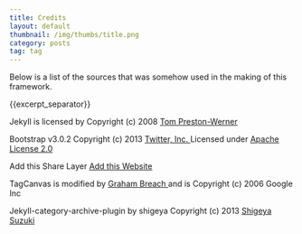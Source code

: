 ```yaml
---
title: Credits
layout: default
thumbnail: /img/thumbs/title.png
category: posts
tag: tag
---
```


Below is a list of the sources that was somehow used in the making of this framework.

{{excerpt_separator}}

<p> Jekyll is licensed by Copyright (c) 2008 <a href="https://github.com/mojombo/jekyll/blob/master/LICENSE"> Tom Preston-Werner </a> </p>

<p> Bootstrap v3.0.2 Copyright (c) 2013 <a href="https://github.com/mojombo/jekyll/blob/master/LICENSE"> Twitter, Inc. </a>   Licensed under <a href="http://www.apache.org/licenses/LICENSE-2.0"> Apache License 2.0 </a> </p>

<p> Add this Share Layer  <a href="https://www.addthis.com/get/smart-layers"> Add this Website </a> </p>

<p> TagCanvas is modified by  <a href="http://www.goat1000.com/tagcanvas.php"> Graham Breach </a> and is Copyright (c) 2006 Google Inc </p>

<p> Jekyll-category-archive-plugin by shigeya  Copyright (c) 2013  <a href="https://github.com/shigeya/jekyll-category-archive-plugin"> Shigeya Suzuki </a></p>